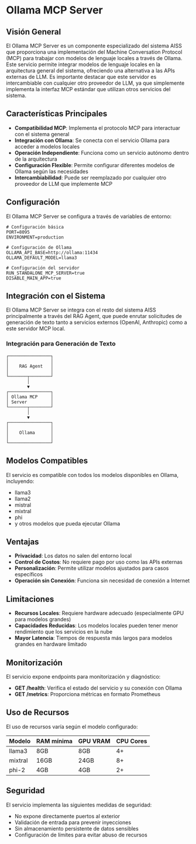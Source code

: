 # Ollama MCP Server

## Visión General

El Ollama MCP Server es un componente especializado del sistema AISS que proporciona una implementación del Machine Conversation Protocol (MCP) para trabajar con modelos de lenguaje locales a través de Ollama. Este servicio permite integrar modelos de lenguaje locales en la arquitectura general del sistema, ofreciendo una alternativa a las APIs externas de LLM. Es importante destacar que este servidor es intercambiable con cualquier otro proveedor de LLM, ya que simplemente implementa la interfaz MCP estándar que utilizan otros servicios del sistema.

## Características Principales

- **Compatibilidad MCP**: Implementa el protocolo MCP para interactuar con el sistema general
- **Integración con Ollama**: Se conecta con el servicio Ollama para acceder a modelos locales
- **Operación Independiente**: Funciona como un servicio autónomo dentro de la arquitectura
- **Configuración Flexible**: Permite configurar diferentes modelos de Ollama según las necesidades
- **Intercambiabilidad**: Puede ser reemplazado por cualquier otro proveedor de LLM que implemente MCP

## Configuración

El Ollama MCP Server se configura a través de variables de entorno:

```
# Configuración básica
PORT=8095
ENVIRONMENT=production

# Configuración de Ollama
OLLAMA_API_BASE=http://ollama:11434
OLLAMA_DEFAULT_MODEL=llama3

# Configuración del servidor
RUN_STANDALONE_MCP_SERVER=true
DISABLE_MAIN_APP=true
```

## Integración con el Sistema

El Ollama MCP Server se integra con el resto del sistema AISS principalmente a través del RAG Agent, que puede enrutar solicitudes de generación de texto tanto a servicios externos (OpenAI, Anthropic) como a este servidor MCP local.

### Integración para Generación de Texto

```
┌────────────────┐
│                │
│    RAG Agent   │
│                │
└───────┬────────┘
        │
        ▼
┌────────────────┐
│ Ollama MCP     │
│ Server         │
└───────┬────────┘
        │
        ▼
┌────────────────┐
│                │
│    Ollama      │
│                │
└────────────────┘
```

## Modelos Compatibles

El servicio es compatible con todos los modelos disponibles en Ollama, incluyendo:

- llama3
- llama2
- mistral
- mixtral
- phi
- y otros modelos que pueda ejecutar Ollama

## Ventajas

- **Privacidad**: Los datos no salen del entorno local
- **Control de Costos**: No requiere pago por uso como las APIs externas
- **Personalización**: Permite utilizar modelos ajustados para casos específicos
- **Operación sin Conexión**: Funciona sin necesidad de conexión a Internet

## Limitaciones

- **Recursos Locales**: Requiere hardware adecuado (especialmente GPU para modelos grandes)
- **Capacidades Reducidas**: Los modelos locales pueden tener menor rendimiento que los servicios en la nube
- **Mayor Latencia**: Tiempos de respuesta más largos para modelos grandes en hardware limitado

## Monitorización

El servicio expone endpoints para monitorización y diagnóstico:

- **GET /health**: Verifica el estado del servicio y su conexión con Ollama
- **GET /metrics**: Proporciona métricas en formato Prometheus

## Uso de Recursos

El uso de recursos varía según el modelo configurado:

| Modelo    | RAM mínima | GPU VRAM | CPU Cores |
|-----------|------------|----------|-----------|
| llama3    | 8GB        | 8GB      | 4+        |
| mixtral   | 16GB       | 24GB     | 8+        |
| phi-2     | 4GB        | 4GB      | 2+        |

## Seguridad

El servicio implementa las siguientes medidas de seguridad:

- No expone directamente puertos al exterior
- Validación de entrada para prevenir inyecciones
- Sin almacenamiento persistente de datos sensibles
- Configuración de límites para evitar abuso de recursos